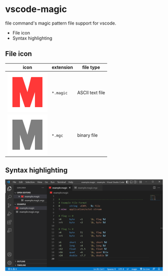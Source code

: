 vscode-magic
===

file command's magic pattern file support for vscode.

* File icon
* Syntax highlighting

## File icon

icon | extension | file type
--- | --- | ---
![](assets/image/magic-text-file-icon.png) | `*.magic` | ASCII text file
![](assets/image/magic-binary-file-icon.png) | `*.mgc` | binary file


## Syntax highlighting

![](assets/image/syntax-highlighting.png)
